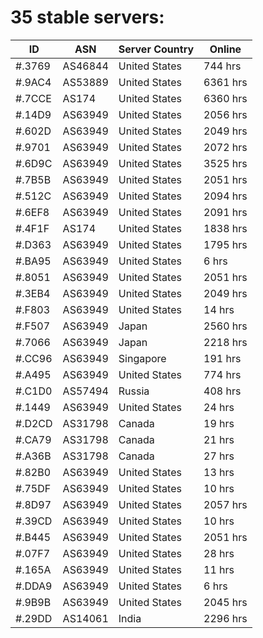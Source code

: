 # 35 stable servers:

| ID | ASN | Server Country | Online |
| ------ | ------ | ------ | ------ |
| #.3769 | AS46844 | United States | 744 hrs |
| #.9AC4 | AS53889 | United States | 6361 hrs |
| #.7CCE | AS174 | United States | 6360 hrs |
| #.14D9 | AS63949 | United States | 2056 hrs |
| #.602D | AS63949 | United States | 2049 hrs |
| #.9701 | AS63949 | United States | 2072 hrs |
| #.6D9C | AS63949 | United States | 3525 hrs |
| #.7B5B | AS63949 | United States | 2051 hrs |
| #.512C | AS63949 | United States | 2094 hrs |
| #.6EF8 | AS63949 | United States | 2091 hrs |
| #.4F1F | AS174 | United States | 1838 hrs |
| #.D363 | AS63949 | United States | 1795 hrs |
| #.BA95 | AS63949 | United States | 6 hrs |
| #.8051 | AS63949 | United States | 2051 hrs |
| #.3EB4 | AS63949 | United States | 2049 hrs |
| #.F803 | AS63949 | United States | 14 hrs |
| #.F507 | AS63949 | Japan | 2560 hrs |
| #.7066 | AS63949 | Japan | 2218 hrs |
| #.CC96 | AS63949 | Singapore | 191 hrs |
| #.A495 | AS63949 | United States | 774 hrs |
| #.C1D0 | AS57494 | Russia | 408 hrs |
| #.1449 | AS63949 | United States | 24 hrs |
| #.D2CD | AS31798 | Canada | 19 hrs |
| #.CA79 | AS31798 | Canada | 21 hrs |
| #.A36B | AS31798 | Canada | 27 hrs |
| #.82B0 | AS63949 | United States | 13 hrs |
| #.75DF | AS63949 | United States | 10 hrs |
| #.8D97 | AS63949 | United States | 2057 hrs |
| #.39CD | AS63949 | United States | 10 hrs |
| #.B445 | AS63949 | United States | 2051 hrs |
| #.07F7 | AS63949 | United States | 28 hrs |
| #.165A | AS63949 | United States | 11 hrs |
| #.DDA9 | AS63949 | United States | 6 hrs |
| #.9B9B | AS63949 | United States | 2045 hrs |
| #.29DD | AS14061 | India | 2296 hrs |

